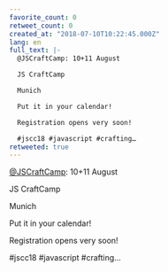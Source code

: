 ```yaml
---
favorite_count: 0
retweet_count: 0
created_at: "2018-07-10T10:22:45.000Z"
lang: en
full_text: |-
  @JSCraftCamp: 10+11 August

  JS CraftCamp

  Munich

  Put it in your calendar!

  Registration opens very soon!

  #jscc18 #javascript #crafting…
retweeted: true
---
```


[@JSCraftCamp](https://twitter.com/JSCraftCamp): 10+11 August

JS CraftCamp

Munich

Put it in your calendar!

Registration opens very soon!

#jscc18 #javascript #crafting…
